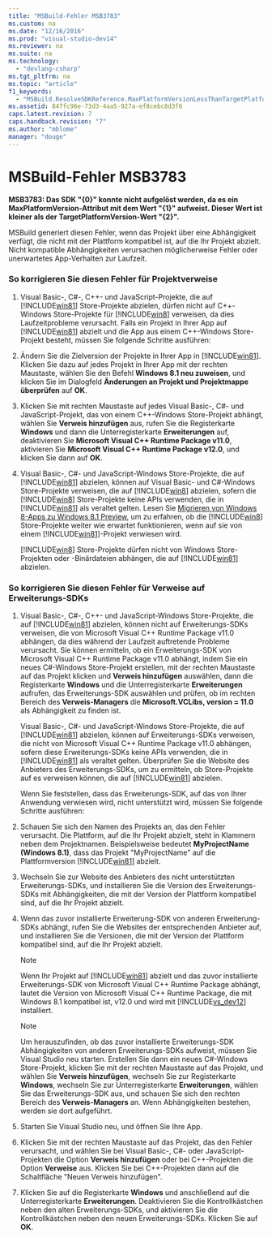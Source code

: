 ```yaml
---
title: "MSBuild-Fehler MSB3783"
ms.custom: na
ms.date: "12/16/2016"
ms.prod: "visual-studio-dev14"
ms.reviewer: na
ms.suite: na
ms.technology: 
  - "devlang-csharp"
ms.tgt_pltfrm: na
ms.topic: "article"
f1_keywords: 
  - "MSBuild.ResolveSDKReference.MaxPlatformVersionLessThanTargetPlatformVersion"
ms.assetid: 847fc96e-73d3-4aa5-927a-ef8cebc8d3f6
caps.latest.revision: 7
caps.handback.revision: "7"
ms.author: "mblome"
manager: "douge"
---
```

# MSBuild-Fehler MSB3783
**MSB3783: Das SDK "{0}" konnte nicht aufgelöst werden, da es ein MaxPlatformVersion\-Attribut mit dem Wert "{1}" aufweist. Dieser Wert ist kleiner als der TargetPlatformVersion\-Wert "{2}".**  
  
 MSBuild generiert diesen Fehler, wenn das Projekt über eine Abhängigkeit verfügt, die nicht mit der Plattform kompatibel ist, auf die Ihr Projekt abzielt.  Nicht kompatible Abhängigkeiten verursachen möglicherweise Fehler oder unerwartetes App\-Verhalten zur Laufzeit.  
  
### So korrigieren Sie diesen Fehler für Projektverweise  
  
1.  Visual Basic\-, C\#\-, C\+\+\- und JavaScript\-Projekte, die auf [!INCLUDE[win81](../misc/includes/win81_md.md)] Store\-Projekte abzielen, dürfen nicht auf C\+\+\-Windows Store\-Projekte für [!INCLUDE[win8](../build/includes/win8_md.md)] verweisen, da dies Laufzeitprobleme verursacht.  Falls ein Projekt in Ihrer App auf [!INCLUDE[win81](../misc/includes/win81_md.md)] abzielt und die App aus einem C\+\+\-Windows Store\-Projekt besteht, müssen Sie folgende Schritte ausführen:  
  
2.  Ändern Sie die Zielversion der Projekte in Ihrer App in [!INCLUDE[win81](../misc/includes/win81_md.md)].  Klicken Sie dazu auf jedes Projekt in Ihrer App mit der rechten Maustaste, wählen Sie den Befehl **Windows 8.1 neu zuweisen**, und klicken Sie im Dialogfeld **Änderungen an Projekt und Projektmappe überprüfen** auf **OK**.  
  
3.  Klicken Sie mit rechten Maustaste auf jedes Visual Basic\-, C\#\- und JavaScript\-Projekt, das von einem C\+\+\-Windows Store\-Projekt abhängt, wählen Sie **Verweis hinzufügen** aus, rufen Sie die Registerkarte **Windows** und dann die Unterregisterkarte **Erweiterungen** auf, deaktivieren Sie **Microsoft Visual C\+\+ Runtime Package v11.0**, aktivieren Sie **Microsoft Visual C\+\+ Runtime Package v12.0**, und klicken Sie dann auf **OK**.  
  
4.  Visual Basic\-, C\#\- und JavaScript\-Windows Store\-Projekte, die auf [!INCLUDE[win81](../misc/includes/win81_md.md)] abzielen, können auf Visual Basic\- und C\#\-Windows Store\-Projekte verweisen, die auf [!INCLUDE[win8](../build/includes/win8_md.md)] abzielen, sofern die [!INCLUDE[win8](../build/includes/win8_md.md)] Store\-Projekte keine APIs verwenden, die in [!INCLUDE[win81](../misc/includes/win81_md.md)] als veraltet gelten.  Lesen Sie [Migrieren von Windows 8\-Apps zu Windows 8.1 Preview](http://msdn.microsoft.com/library/windows/apps/dn263113.aspx), um zu erfahren, ob die [!INCLUDE[win8](../build/includes/win8_md.md)] Store\-Projekte weiter wie erwartet funktionieren, wenn auf sie von einem [!INCLUDE[win81](../misc/includes/win81_md.md)]\-Projekt verwiesen wird.  
  
     [!INCLUDE[win8](../build/includes/win8_md.md)] Store\-Projekte dürfen nicht von Windows Store\-Projekten oder \-Binärdateien abhängen, die auf [!INCLUDE[win81](../misc/includes/win81_md.md)] abzielen.  
  
### So korrigieren Sie diesen Fehler für Verweise auf Erweiterungs\-SDKs  
  
1.  Visual Basic\-, C\#\-, C\+\+\- und JavaScript\-Windows Store\-Projekte, die auf [!INCLUDE[win81](../misc/includes/win81_md.md)] abzielen, können nicht auf Erweiterungs\-SDKs verweisen, die von Microsoft Visual C\+\+ Runtime Package v11.0 abhängen, da dies während der Laufzeit auftretende Probleme verursacht.  Sie können ermitteln, ob ein Erweiterungs\-SDK von Microsoft Visual C\+\+ Runtime Package v11.0 abhängt, indem Sie ein neues C\#\-Windows Store\-Projekt erstellen, mit der rechten Maustaste auf das Projekt klicken und **Verweis hinzufügen** auswählen, dann die Registerkarte **Windows** und die Unterregisterkarte **Erweiterungen** aufrufen, das Erweiterungs\-SDK auswählen und prüfen, ob im rechten Bereich des **Verweis\-Managers** die **Microsoft.VCLibs, version \= 11.0** als Abhängigkeit zu finden ist.  
  
     Visual Basic\-, C\#\- und JavaScript\-Windows Store\-Projekte, die auf [!INCLUDE[win81](../misc/includes/win81_md.md)] abzielen, können auf Erweiterungs\-SDKs verweisen, die nicht von Microsoft Visual C\+\+ Runtime Package v11.0 abhängen, sofern diese Erweiterungs\-SDKs keine APIs verwenden, die in [!INCLUDE[win81](../misc/includes/win81_md.md)] als veraltet gelten.  Überprüfen Sie die Website des Anbieters des Erweiterungs\-SDKs, um zu ermitteln, ob Store\-Projekte auf es verweisen können, die auf [!INCLUDE[win81](../misc/includes/win81_md.md)] abzielen.  
  
     Wenn Sie feststellen, dass das Erweiterungs\-SDK, auf das von Ihrer Anwendung verwiesen wird, nicht unterstützt wird, müssen Sie folgende Schritte ausführen:  
  
2.  Schauen Sie sich den Namen des Projekts an, das den Fehler verursacht.  Die Plattform, auf die Ihr Projekt abzielt, steht in Klammern neben dem Projektnamen.  Beispielsweise bedeutet **MyProjectName \(Windows 8.1\)**, dass das Projekt "MyProjectName" auf die Plattformversion [!INCLUDE[win81](../misc/includes/win81_md.md)] abzielt.  
  
3.  Wechseln Sie zur Website des Anbieters des nicht unterstützten Erweiterungs\-SDKs, und installieren Sie die Version des Erweiterungs\-SDKs mit Abhängigkeiten, die mit der Version der Plattform kompatibel sind, auf die Ihr Projekt abzielt.  
  
4.  Wenn das zuvor installierte Erweiterung\-SDK von anderen Erweiterung\-SDKs abhängt, rufen Sie die Websites der entsprechenden Anbieter auf, und installieren Sie die Versionen, die mit der Version der Plattform kompatibel sind, auf die Ihr Projekt abzielt.  
  
    > [!NOTE]
    >  Wenn Ihr Projekt auf [!INCLUDE[win81](../misc/includes/win81_md.md)] abzielt und das zuvor installierte Erweiterungs\-SDK von Microsoft Visual C\+\+ Runtime Package abhängt, lautet die Version von Microsoft Visual C\+\+ Runtime Package, die mit Windows 8.1 kompatibel ist, v12.0 und wird mit [!INCLUDE[vs_dev12](../atl-mfc-shared/includes/vs_dev12_md.md)] installiert.  
  
    > [!NOTE]
    >  Um herauszufinden, ob das zuvor installierte Erweiterungs\-SDK Abhängigkeiten von anderen Erweiterungs\-SDKs aufweist, müssen Sie Visual Studio neu starten. Erstellen Sie dann ein neues C\#\-Windows Store\-Projekt, klicken Sie mit der rechten Maustaste auf das Projekt, und wählen Sie **Verweis hinzufügen**, wechseln Sie zur Registerkarte **Windows**, wechseln Sie zur Unterregisterkarte **Erweiterungen**, wählen Sie das Erweiterungs\-SDK aus, und schauen Sie sich den rechten Bereich des **Verweis\-Managers** an.  Wenn Abhängigkeiten bestehen, werden sie dort aufgeführt.  
  
5.  Starten Sie Visual Studio neu, und öffnen Sie Ihre App.  
  
6.  Klicken Sie mit der rechten Maustaste auf das Projekt, das den Fehler verursacht, und wählen Sie bei Visual Basic\-, C\#\- oder JavaScript\-Projekten die Option **Verweis hinzufügen** oder bei C\+\+\-Projekten die Option **Verweise** aus.  Klicken Sie bei C\+\+\-Projekten dann auf die Schaltfläche "Neuen Verweis hinzufügen".  
  
7.  Klicken Sie auf die Registerkarte **Windows** und anschließend auf die Unterregisterkarte **Erweiterungen**.  Deaktivieren Sie die Kontrollkästchen neben den alten Erweiterungs\-SDKs, und aktivieren Sie die Kontrollkästchen neben den neuen Erweiterungs\-SDKs.  Klicken Sie auf **OK**.